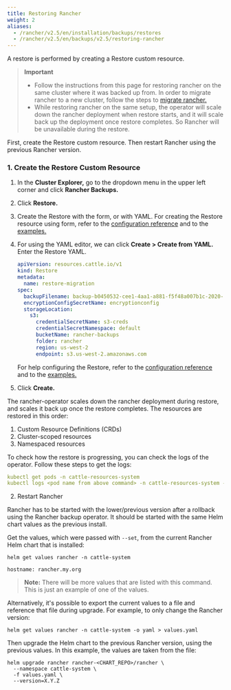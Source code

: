 ```yaml
---
title: Restoring Rancher
weight: 2
aliases:
  - /rancher/v2.5/en/installation/backups/restores
  - /rancher/v2.5/en/backups/v2.5/restoring-rancher
---
```


A restore is performed by creating a Restore custom resource. 

> **Important**
>
> * Follow the instructions from this page for restoring rancher on the same cluster where it was backed up from. In order to migrate rancher to a new cluster, follow the steps to [migrate rancher.](../migrating-rancher)  
> * While restoring rancher on the same setup, the operator will scale down the rancher deployment when restore starts, and it will scale back up the deployment once restore completes. So Rancher will be unavailable during the restore.

First, create the Restore custom resource. Then restart Rancher using the previous Rancher version.

### 1. Create the Restore Custom Resource

1. In the **Cluster Explorer,** go to the dropdown menu in the upper left corner and click **Rancher Backups.**
1. Click **Restore.**
1. Create the Restore with the form, or with YAML.  For creating the Restore resource using form, refer to the [configuration reference](../configuration/restore-config) and to the [examples.](../examples/#restore)
1. For using the YAML editor, we can click **Create > Create from YAML.** Enter the Restore YAML.

    ```yaml
    apiVersion: resources.cattle.io/v1
	kind: Restore
	metadata:
	  name: restore-migration
	spec:
	  backupFilename: backup-b0450532-cee1-4aa1-a881-f5f48a007b1c-2020-09-15T07-27-09Z.tar.gz
	  encryptionConfigSecretName: encryptionconfig
	  storageLocation:
	    s3:
	      credentialSecretName: s3-creds
	      credentialSecretNamespace: default
	      bucketName: rancher-backups
	      folder: rancher
	      region: us-west-2
	      endpoint: s3.us-west-2.amazonaws.com
      ```

      For help configuring the Restore, refer to the [configuration reference](../configuration/restore-config) and to the [examples.](../examples/#restore)

1. Click **Create.**

The rancher-operator scales down the rancher deployment during restore, and scales it back up once the restore completes. The resources are restored in this order:

1. Custom Resource Definitions (CRDs)
2. Cluster-scoped resources
3. Namespaced resources

To check how the restore is progressing, you can check the logs of the operator. Follow these steps to get the logs:

```yaml
kubectl get pods -n cattle-resources-system
kubectl logs <pod name from above command> -n cattle-resources-system -f
```

2. Restart Rancher

Rancher has to be started with the lower/previous version after a rollback using the Rancher backup operator. It should be started with the same Helm chart values as the previous install.

Get the values, which were passed with `--set`, from the current Rancher Helm chart that is installed:

```
helm get values rancher -n cattle-system

hostname: rancher.my.org
```

> **Note:** There will be more values that are listed with this command. This is just an example of one of the values.

Alternatively, it's possible to export the current values to a file and reference that file during upgrade. For example, to only change the Rancher version:

```
helm get values rancher -n cattle-system -o yaml > values.yaml
```

Then upgrade the Helm chart to the previous Rancher version, using the previous values. In this example, the values are taken from the file:

```
helm upgrade rancher rancher-<CHART_REPO>/rancher \
  --namespace cattle-system \
  -f values.yaml \
  --version=X.Y.Z
```